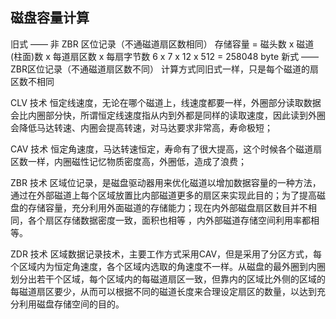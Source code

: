## 磁盘容量计算
旧式 —— 非 ZBR 区位记录（不通磁道扇区数相同）
存储容量 = 磁头数 x 磁道(柱面)数 x 每道扇区数 x 每扇字节数
6 x 7 x 12 x 512 = 258048 byte
新式 —— ZBR区位记录（不通磁道扇区数不同）
计算方式同旧式一样，只是每个磁道的扇区数不相同

CLV 技术
恒定线速度，无论在哪个磁道上，线速度都要一样，外圈部分读取数据会比内圈部分快，所谓恒定线速度指从内到外都是同样的读取速度，因此读到外圈会降低马达转速、内圈会提高转速，对马达要求非常高，寿命极短；

CAV 技术
恒定角速度，马达转速恒定，寿命有了很大提高，这个时候各个磁道扇区数一样，内圈磁性记忆物质密度高，外圈低，造成了浪费；

ZBR 技术
区域位记录，是磁盘驱动器用来优化磁道以增加数据容量的一种方法，通过在外部磁道上每个区域放置比内部磁道更多的扇区来实现此目的；为了提高磁盘的存储容量，充分利用外面磁道的存储能力；现在内外部磁盘扇区数目并不相同，各个扇区存储数据密度一致，面积也相等 ，内外部磁道存储空间利用率都相等。

ZDR 技术
区域数据记录技术，主要工作方式采用CAV，但是采用了分区方式，每个区域内为恒定角速度，各个区域内选取的角速度不一样。从磁盘的最外圈到内圈划分出若干个区域，每个区域内的每磁道扇区一致，但靠内的区域比外侧的区域的每磁道扇区要少，从而可以根据不同的磁道长度来合理设定扇区的数量，以达到充分利用磁盘存储空间的目的。
